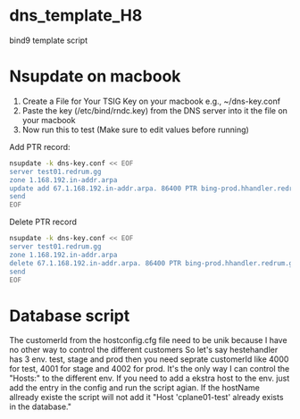 # dns_template_H8
bind9 template script


# Nsupdate on macbook

1. Create a File for Your TSIG Key on your macbook e.g., ~/dns-key.conf
2. Paste the key (/etc/bind/rndc.key) from the DNS server into it the file on your macbook
3. Now run this to test (Make sure to edit values before running)

Add PTR record:
```bash
nsupdate -k dns-key.conf << EOF
server test01.redrum.gg
zone 1.168.192.in-addr.arpa
update add 67.1.168.192.in-addr.arpa. 86400 PTR bing-prod.hhandler.redrum.gg.
send
EOF
```

Delete PTR record
```bash
nsupdate -k dns-key.conf << EOF
server test01.redrum.gg
zone 1.168.192.in-addr.arpa
delete 67.1.168.192.in-addr.arpa. 86400 PTR bing-prod.hhandler.redrum.gg.
send
EOF
```

# Database script 

The customerId from the hostconfig.cfg file need to be unik because I have no other way to control the different customers
So let's say hestehandler has 3 env. test, stage and prod then you need seprate customerId like 4000 for test, 4001 for stage and 4002 for prod. It's the only way I can control the "Hosts:" to the different env. If you need to add a ekstra host to the env. just add the entry in the config and run the script agian. If the hostName allready existe the script will not add it "Host 'cplane01-test' already exists in the database."

